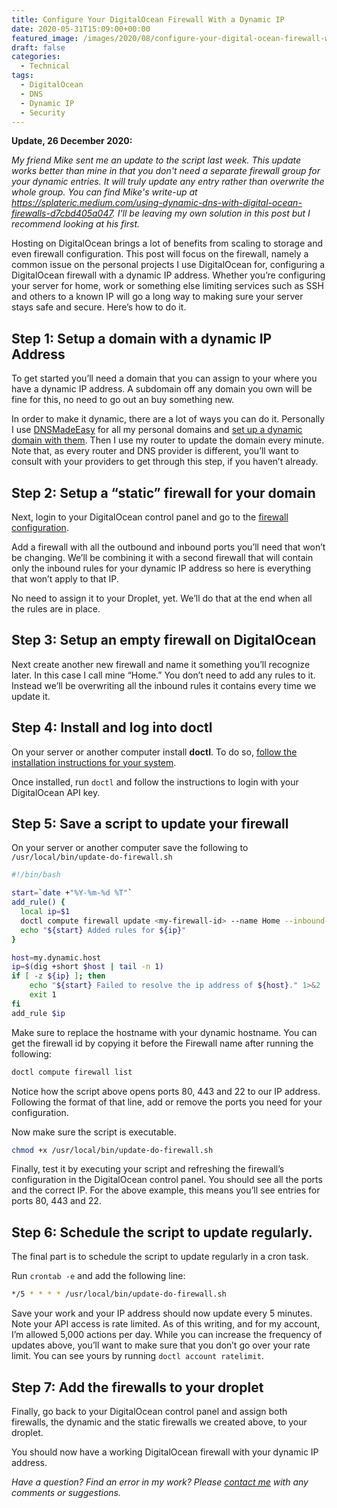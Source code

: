 ```yaml
---
title: Configure Your DigitalOcean Firewall With a Dynamic IP
date: 2020-05-31T15:09:00+00:00
featured_image: /images/2020/08/configure-your-digital-ocean-firewall-with-a-dynamic-ip.png
draft: false
categories:
  - Technical
tags:
  - DigitalOcean
  - DNS
  - Dynamic IP
  - Security
---
```


**Update, 26 December 2020:**

_My friend Mike sent me an update to the script last week. This update works better than mine in that you don't need a separate firewall group for your dynamic entries. It will truly update any entry rather than overwrite the whole group. You can find Mike's write-up at <https://splateric.medium.com/using-dynamic-dns-with-digital-ocean-firewalls-d7cbd405a047>. I'll be leaving my own solution in this post but I recommend looking at his first._

Hosting on DigitalOcean brings a lot of benefits from scaling to storage and even firewall configuration. This post will focus on the firewall, namely a common issue on the personal projects I use DigitalOcean for, configuring a DigitalOcean firewall with a dynamic IP address. Whether you’re configuring your server for home, work or something else limiting services such as SSH and others to a known IP will go a long way to making sure your server stays safe and secure. Here’s how to do it.

## Step 1: Setup a domain with a dynamic IP Address

To get started you’ll need a domain that you can assign to your where you have a dynamic IP address. A subdomain off any domain you own will be fine for this, no need to go out an buy something new.

In order to make it dynamic, there are a lot of ways you can do it. Personally I use [DNSMadeEasy][1] for all my personal domains and [set up a dynamic domain with them][2]. Then I use my router to update the domain every minute. Note that, as every router and DNS provider is different, you’ll want to consult with your providers to get through this step, if you haven’t already.

## Step 2: Setup a “static” firewall for your domain

Next, login to your DigitalOcean control panel and go to the [firewall configuration][3].

Add a firewall with all the outbound and inbound ports you’ll need that won’t be changing. We’ll be combining it with a second firewall that will contain only the inbound rules for your dynamic IP address so here is everything that won’t apply to that IP.

No need to assign it to your Droplet, yet. We’ll do that at the end when all the rules are in place.

## Step 3: Setup an empty firewall on DigitalOcean

Next create another new firewall and name it something you’ll recognize later. In this case I call mine “Home.” You don’t need to add any rules to it. Instead we’ll be overwriting all the inbound rules it contains every time we update it.

## Step 4: Install and log into doctl

On your server or another computer install **doctl**. To do so, [follow the installation instructions for your system][4].

Once installed, run `doctl` and follow the instructions to login with your DigitalOcean API key.

## Step 5: Save a script to update your firewall

On your server or another computer save the following to `/usr/local/bin/update-do-firewall.sh`

``` bash
#!/bin/bash

start=`date +"%Y-%m-%d %T"`
add_rule() {
  local ip=$1
  doctl compute firewall update <my-firewall-id> --name Home --inbound-rules "protocol:tcp,ports:80,address:${ip} protocol:tcp,ports:22,address:${ip} protocol:tcp,ports:443,address:${ip}"
  echo "${start} Added rules for ${ip}"
}

host=my.dynamic.host
ip=$(dig +short $host | tail -n 1)
if [ -z ${ip} ]; then
    echo "${start} Failed to resolve the ip address of ${host}." 1>&2
    exit 1
fi
add_rule $ip
```

Make sure to replace the hostname with your dynamic hostname. You can get the firewall id by copying it before the Firewall name after running the following:

``` bash
doctl compute firewall list
```

Notice how the script above opens ports 80, 443 and 22 to our IP address. Following the format of that line, add or remove the ports you need for your configuration.

Now make sure the script is executable.

``` bash
chmod +x /usr/local/bin/update-do-firewall.sh
```

Finally, test it by executing your script and refreshing the firewall’s configuration in the DigitalOcean control panel. You should see all the ports and the correct IP. For the above example, this means you’ll see entries for ports 80, 443 and 22.

## Step 6: Schedule the script to update regularly.

The final part is to schedule the script to update regularly in a cron task.

Run `crontab -e` and add the following line:

``` bash
*/5 * * * * /usr/local/bin/update-do-firewall.sh
```

Save your work and your IP address should now update every 5 minutes. Note your API access is rate limited. As of this writing, and for my account, I’m allowed 5,000 actions per day. While you can increase the frequency of updates above, you’ll want to make sure that you don’t go over your rate limit. You can see yours by running `doctl account ratelimit`.

## Step 7: Add the firewalls to your droplet

Finally, go back to your DigitalOcean control panel and assign both firewalls, the dynamic and the static firewalls we created above, to your droplet.

You should now have a working DigitalOcean firewall with your dynamic IP address.

_Have a question? Find an error in my work? Please [contact me][5] with any comments or suggestions._

 [1]: https://dnsmadeeasy.com/
 [2]: https://dnsmadeeasy.com/technology/dynamic-dns/
 [3]: https://cloud.digitalocean.com/networking/firewalls
 [4]: https://github.com/digitalocean/doctl
 [5]: mailto:contact@chriswiegman.com